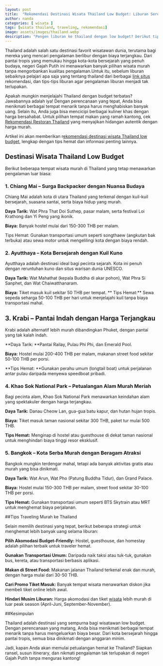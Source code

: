 ```yaml
---
layout: post
title:  "Rekomendasi Destinasi Wisata Thailand Low Budget: Liburan Seru Tanpa Menguras Kantong"
author: nanda
categories: [ wisata ]
tags: [wisata thailand, traveling, rekomendasi]
image: assets/images/thailand.webp
description: "Pengen liburan ke thailand dengan low budget? berikut tips dan rekomendasi destinasi wisata low budget di thailand"
---
```


Thailand adalah salah satu destinasi favorit wisatawan dunia, terutama bagi mereka yang mencari pengalaman berlibur dengan biaya terjangkau. Dari pantai tropis yang memukau hingga kota-kota bersejarah yang penuh budaya, negeri Gajah Putih ini menawarkan banyak pilihan wisata murah tanpa mengorbankan kualitas pengalaman.Untuk itu, sebelum liburan sebaiknya pelajari apa saja yang tentang thailand dari berbagai [link situs](https://www.thairubyfood.com/) rekomendasi, dan tips-tips liburan agar pengalaman liburan menjadi tak terlupakan.

Apakah mungkin menjelajahi Thailand dengan budget terbatas? Jawabannya adalah iya! Dengan perencanaan yang tepat, Anda bisa menikmati berbagai tempat menarik tanpa harus menghabiskan banyak uang. Selain itu, Anda juga bisa mencicipi berbagai kuliner khas dengan harga bersahabat. Untuk pilihan tempat makan yang ramah kantong, cek [Rekomendasi Restoran Thailand](https://www.thairubyfood.com/rekomendasi-restoran-thailand-di-indonesia/) yang menyajikan hidangan autentik dengan harga murah.

Artikel ini akan memberikan r[ekomendasi destinasi wisata Thailand low budget](https://pediaku.id/liburan-thailand-low-budget/), lengkap dengan tips hemat dan informasi penting lainnya.

## Destinasi Wisata Thailand Low Budget

Berikut beberapa tempat wisata murah di Thailand yang tetap menawarkan pengalaman luar biasa:

### 1. Chiang Mai – Surga Backpacker dengan Nuansa Budaya

Chiang Mai adalah kota di utara Thailand yang terkenal dengan kuil-kuil bersejarah, suasana santai, serta biaya hidup yang murah.

**Daya Tarik:** Wat Phra That Doi Suthep, pasar malam, serta festival Loi Krathong dan Yi Peng yang ikonik.

**Biaya:** Banyak hostel mulai dari 150-300 THB per malam.

Tips Hemat: Gunakan transportasi umum seperti songthaew (angkutan bak terbuka) atau sewa motor untuk mengelilingi kota dengan biaya rendah.

### 2. Ayutthaya – Kota Bersejarah dengan Kuil Kuno

Ayutthaya adalah destinasi ideal bagi pecinta sejarah. Kota ini penuh dengan reruntuhan kuno dan situs warisan dunia UNESCO.

**Daya Tarik:** Wat Mahathat (kepala Buddha di akar pohon), Wat Phra Si Sanphet, dan Wat Chaiwatthanaram.

**Biaya:** Tiket masuk kuil sekitar 50 THB per tempat.
**
Tips Hemat:** Sewa sepeda seharga 50-100 THB per hari untuk menjelajahi kuil tanpa biaya transportasi mahal.

## 3. Krabi – Pantai Indah dengan Harga Terjangkau

Krabi adalah alternatif lebih murah dibandingkan Phuket, dengan pantai yang tak kalah indah.

**Daya Tarik: **Pantai Railay, Pulau Phi Phi, dan Emerald Pool.

**Biaya:** Hostel mulai 200-400 THB per malam, makanan street food sekitar 50-100 THB per porsi.

**Tips Hemat: **Gunakan perahu umum (longtail boat) untuk perjalanan antar pulau daripada menyewa speedboat pribadi.

### 4. Khao Sok National Park – Petualangan Alam Murah Meriah

Bagi pecinta alam, Khao Sok National Park menawarkan keindahan alam yang spektakuler dengan harga terjangkau.

**Daya Tarik:** Danau Cheow Lan, gua-gua batu kapur, dan hutan hujan tropis.

**Biaya:** Tiket masuk taman nasional sekitar 300 THB, paket tur mulai 500 THB.

**Tips Hemat:** Menginap di hostel atau guesthouse di dekat taman nasional untuk menghindari biaya tinggi resor eksklusif.

### 5. Bangkok – Kota Serba Murah dengan Beragam Atraksi

Bangkok mungkin terdengar mahal, tetapi ada banyak aktivitas gratis atau murah yang bisa dinikmati.

**Daya Tarik:** Wat Arun, Wat Pho (Patung Buddha Tidur), dan Grand Palace.

**Biaya:** Hostel mulai 150-300 THB per malam, street food sekitar 30-100 THB per porsi.

**Tips Hemat:** Gunakan transportasi umum seperti BTS Skytrain atau MRT untuk menghemat biaya perjalanan.

##Tips Traveling Murah ke Thailand

Selain memilih destinasi yang tepat, berikut beberapa strategi untuk menghemat lebih banyak uang selama liburan:

**Pilih Akomodasi Budget-Friendly:** Hostel, guesthouse, dan homestay adalah pilihan terbaik untuk traveler hemat.

**Gunakan Transportasi Umum:** Daripada naik taksi atau tuk-tuk, gunakan bus, kereta, atau transportasi berbasis aplikasi.

**Makan di Street Food:** Makanan jalanan Thailand terkenal enak dan murah, dengan harga mulai dari 30-50 THB.

**Cari Promo Tiket Masuk:** Banyak tempat wisata menawarkan diskon jika membeli tiket online lebih awal.

**Hindari Musim Liburan:** Harga akomodasi dan tiket [wisata](https://pediaku.id/rafting-lubuk-alung-pariaman/) lebih murah di luar peak season (April-Juni, September-November).

##Kesimpulan

Thailand adalah destinasi yang sempurna bagi wisatawan low budget. Dengan perencanaan yang matang, Anda bisa menikmati berbagai tempat menarik tanpa harus mengeluarkan biaya besar. Dari kota bersejarah hingga pantai tropis, semua bisa dinikmati dengan anggaran minim.

Jadi, kapan Anda akan memulai petualangan hemat ke Thailand? Siapkan ransel, susun itinerary, dan nikmati pengalaman tak terlupakan di negeri Gajah Putih tanpa menguras kantong!